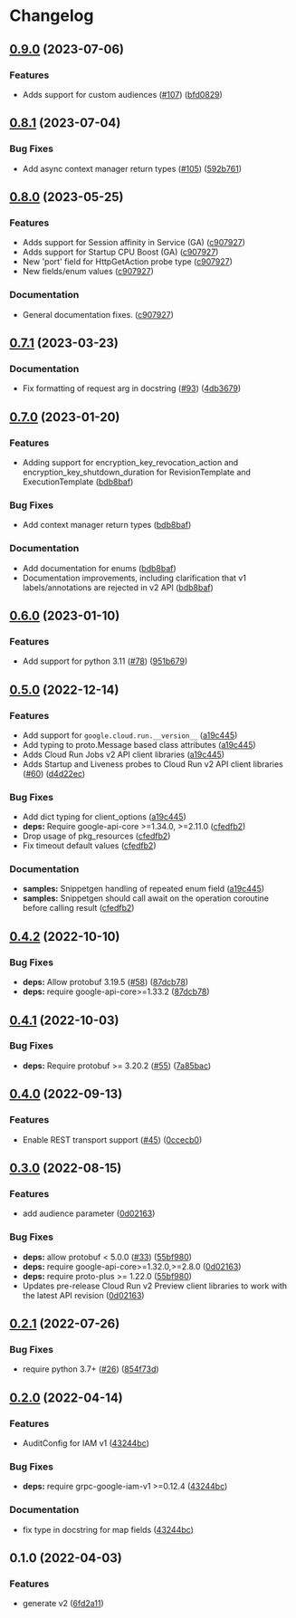 # Changelog

## [0.9.0](https://github.com/googleapis/python-run/compare/v0.8.1...v0.9.0) (2023-07-06)


### Features

* Adds support for custom audiences ([#107](https://github.com/googleapis/python-run/issues/107)) ([bfd0829](https://github.com/googleapis/python-run/commit/bfd08297d6301c57e242819dba35006218d217e5))

## [0.8.1](https://github.com/googleapis/python-run/compare/v0.8.0...v0.8.1) (2023-07-04)


### Bug Fixes

* Add async context manager return types ([#105](https://github.com/googleapis/python-run/issues/105)) ([592b761](https://github.com/googleapis/python-run/commit/592b761bd1f04c7a6d0fb7d8e3b70ba54db01779))

## [0.8.0](https://github.com/googleapis/python-run/compare/v0.7.1...v0.8.0) (2023-05-25)


### Features

* Adds support for Session affinity in Service (GA) ([c907927](https://github.com/googleapis/python-run/commit/c907927b59079867825954786192954293aa6184))
* Adds support for Startup CPU Boost (GA) ([c907927](https://github.com/googleapis/python-run/commit/c907927b59079867825954786192954293aa6184))
* New 'port' field for HttpGetAction probe type ([c907927](https://github.com/googleapis/python-run/commit/c907927b59079867825954786192954293aa6184))
* New fields/enum values ([c907927](https://github.com/googleapis/python-run/commit/c907927b59079867825954786192954293aa6184))


### Documentation

* General documentation fixes. ([c907927](https://github.com/googleapis/python-run/commit/c907927b59079867825954786192954293aa6184))

## [0.7.1](https://github.com/googleapis/python-run/compare/v0.7.0...v0.7.1) (2023-03-23)


### Documentation

* Fix formatting of request arg in docstring ([#93](https://github.com/googleapis/python-run/issues/93)) ([4db3679](https://github.com/googleapis/python-run/commit/4db3679a05db11882644fb1b6d5f8a0461758351))

## [0.7.0](https://github.com/googleapis/python-run/compare/v0.6.0...v0.7.0) (2023-01-20)


### Features

* Adding support for encryption_key_revocation_action and encryption_key_shutdown_duration for RevisionTemplate and ExecutionTemplate  ([bdb8baf](https://github.com/googleapis/python-run/commit/bdb8bafc7884624dea93082f1ef764768c9c13b6))


### Bug Fixes

* Add context manager return types ([bdb8baf](https://github.com/googleapis/python-run/commit/bdb8bafc7884624dea93082f1ef764768c9c13b6))


### Documentation

* Add documentation for enums ([bdb8baf](https://github.com/googleapis/python-run/commit/bdb8bafc7884624dea93082f1ef764768c9c13b6))
* Documentation improvements, including clarification that v1 labels/annotations are rejected in v2 API ([bdb8baf](https://github.com/googleapis/python-run/commit/bdb8bafc7884624dea93082f1ef764768c9c13b6))

## [0.6.0](https://github.com/googleapis/python-run/compare/v0.5.0...v0.6.0) (2023-01-10)


### Features

* Add support for python 3.11 ([#78](https://github.com/googleapis/python-run/issues/78)) ([951b679](https://github.com/googleapis/python-run/commit/951b6794b0357b788097b53fdb2e2e2264536cff))

## [0.5.0](https://github.com/googleapis/python-run/compare/v0.4.2...v0.5.0) (2022-12-14)


### Features

* Add support for `google.cloud.run.__version__` ([a19c445](https://github.com/googleapis/python-run/commit/a19c445b86b4b5897bbf171369a9b674f90cf803))
* Add typing to proto.Message based class attributes ([a19c445](https://github.com/googleapis/python-run/commit/a19c445b86b4b5897bbf171369a9b674f90cf803))
* Adds Cloud Run Jobs v2 API client libraries ([a19c445](https://github.com/googleapis/python-run/commit/a19c445b86b4b5897bbf171369a9b674f90cf803))
* Adds Startup and Liveness probes to Cloud Run v2 API client libraries ([#60](https://github.com/googleapis/python-run/issues/60)) ([d4d22ec](https://github.com/googleapis/python-run/commit/d4d22ecf187d7b370f10d627ece28255cbe9c804))


### Bug Fixes

* Add dict typing for client_options ([a19c445](https://github.com/googleapis/python-run/commit/a19c445b86b4b5897bbf171369a9b674f90cf803))
* **deps:** Require google-api-core &gt;=1.34.0, >=2.11.0  ([cfedfb2](https://github.com/googleapis/python-run/commit/cfedfb23c599bc010efdfd4d2f435f5d4861020a))
* Drop usage of pkg_resources ([cfedfb2](https://github.com/googleapis/python-run/commit/cfedfb23c599bc010efdfd4d2f435f5d4861020a))
* Fix timeout default values ([cfedfb2](https://github.com/googleapis/python-run/commit/cfedfb23c599bc010efdfd4d2f435f5d4861020a))


### Documentation

* **samples:** Snippetgen handling of repeated enum field ([a19c445](https://github.com/googleapis/python-run/commit/a19c445b86b4b5897bbf171369a9b674f90cf803))
* **samples:** Snippetgen should call await on the operation coroutine before calling result ([cfedfb2](https://github.com/googleapis/python-run/commit/cfedfb23c599bc010efdfd4d2f435f5d4861020a))

## [0.4.2](https://github.com/googleapis/python-run/compare/v0.4.1...v0.4.2) (2022-10-10)


### Bug Fixes

* **deps:** Allow protobuf 3.19.5 ([#58](https://github.com/googleapis/python-run/issues/58)) ([87dcb78](https://github.com/googleapis/python-run/commit/87dcb781affd73e25e3850e01a240e0e985f0570))
* **deps:** require google-api-core&gt;=1.33.2 ([87dcb78](https://github.com/googleapis/python-run/commit/87dcb781affd73e25e3850e01a240e0e985f0570))

## [0.4.1](https://github.com/googleapis/python-run/compare/v0.4.0...v0.4.1) (2022-10-03)


### Bug Fixes

* **deps:** Require protobuf >= 3.20.2 ([#55](https://github.com/googleapis/python-run/issues/55)) ([7a85bac](https://github.com/googleapis/python-run/commit/7a85bac07e66efd965453fd0ecb093976edca2f2))

## [0.4.0](https://github.com/googleapis/python-run/compare/v0.3.0...v0.4.0) (2022-09-13)


### Features

* Enable REST transport support ([#45](https://github.com/googleapis/python-run/issues/45)) ([0ccecb0](https://github.com/googleapis/python-run/commit/0ccecb079d3702026d14ef577fda27030f19f3aa))

## [0.3.0](https://github.com/googleapis/python-run/compare/v0.2.1...v0.3.0) (2022-08-15)


### Features

* add audience parameter ([0d02163](https://github.com/googleapis/python-run/commit/0d02163a93eade5b9218d5330ece1723e375a3ff))


### Bug Fixes

* **deps:** allow protobuf < 5.0.0 ([#33](https://github.com/googleapis/python-run/issues/33)) ([55bf980](https://github.com/googleapis/python-run/commit/55bf98023e2a6855a394e487db11b6aa7dc57c17))
* **deps:** require google-api-core>=1.32.0,>=2.8.0 ([0d02163](https://github.com/googleapis/python-run/commit/0d02163a93eade5b9218d5330ece1723e375a3ff))
* **deps:** require proto-plus >= 1.22.0 ([55bf980](https://github.com/googleapis/python-run/commit/55bf98023e2a6855a394e487db11b6aa7dc57c17))
* Updates pre-release Cloud Run v2 Preview client libraries to work with the latest API revision ([0d02163](https://github.com/googleapis/python-run/commit/0d02163a93eade5b9218d5330ece1723e375a3ff))

## [0.2.1](https://github.com/googleapis/python-run/compare/v0.2.0...v0.2.1) (2022-07-26)


### Bug Fixes

* require python 3.7+ ([#26](https://github.com/googleapis/python-run/issues/26)) ([854f73d](https://github.com/googleapis/python-run/commit/854f73db0893e080dc6098d134809692e8685f39))

## [0.2.0](https://github.com/googleapis/python-run/compare/v0.1.0...v0.2.0) (2022-04-14)


### Features

* AuditConfig for IAM v1 ([43244bc](https://github.com/googleapis/python-run/commit/43244bc4aba7e70e21348dc3c3b78c430b2bedb9))


### Bug Fixes

* **deps:** require grpc-google-iam-v1 >=0.12.4 ([43244bc](https://github.com/googleapis/python-run/commit/43244bc4aba7e70e21348dc3c3b78c430b2bedb9))


### Documentation

* fix type in docstring for map fields ([43244bc](https://github.com/googleapis/python-run/commit/43244bc4aba7e70e21348dc3c3b78c430b2bedb9))

## 0.1.0 (2022-04-03)


### Features

* generate v2 ([6fd2a11](https://github.com/googleapis/python-run/commit/6fd2a11558d444d454184ab5fe594618b441c2db))
